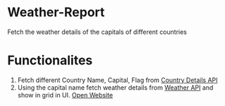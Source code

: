 # Weather-Report
Fetch the weather details of the capitals of different countries
# Functionalites
1) Fetch different Country Name, Capital, Flag from  [Country Details API](https://restcountries.com/v2/all)
2) Using the capital name fetch weather details from [Weather API](https://api.openweathermap.org/data/2.5/weather?q={capital_name}&appid={API_key}) and show in grid in UI.
 [Open Website](https://mellifluous-sable-e1c61e.netlify.app/)
